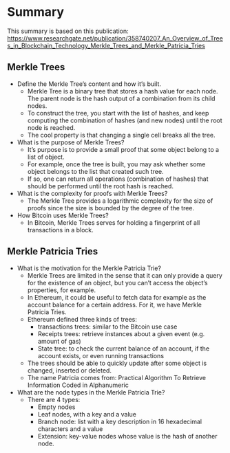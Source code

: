 # Summary

This summary is based on this publication: https://www.researchgate.net/publication/358740207_An_Overview_of_Trees_in_Blockchain_Technology_Merkle_Trees_and_Merkle_Patricia_Tries

## Merkle Trees
- Define the Merkle Tree’s content and how it’s built.
    - Merkle Tree is a binary tree that stores a hash value for each node. The parent node is the hash output of a combination from its child nodes.
    - To construct the tree, you start with the list of hashes, and keep computing the combination of hashes (and new nodes) until the root node is reached.
    - The cool property is that changing a single cell breaks all the tree.
- What is the purpose of Merkle Trees?
    - It’s purpose is to provide a small proof that some object belong to a list of object.
    - For example, once the tree is built, you may ask whether some object belongs to the list that created such tree.
    - If so, one can return all operations (combination of hashes) that should be performed until the root hash is reached.
- What is the complexity for proofs with Merkle Trees?
    - The Merkle Tree provides a logarithmic complexity for the size of proofs since the size is bounded by the degree of the tree.
- How Bitcoin uses Merkle Trees?
    - In Bitcoin, Merkle Trees serves for holding a fingerprint of all transactions in a block.

## Merkle Patricia Tries
- What is the motivation for the Merkle Patricia Trie?
    - Merkle Trees are limited in the sense that it can only provide a query for the existence of an object, but you can’t access the object’s properties, for example.
    - In Ethereum, it could be useful to fetch data for example as the account balance for a certain address. For it, we have Merkle Patricia Tries.
    - Ethereum defined three kinds of trees:
        - transactions trees: similar to the Bitcoin use case
        - Receipts trees: retrieve instances about a given event (e.g. amount of gas)
        - State tree: to check the current balance of an account, if the account exists, or even running transactions
    - The trees should be able to quickly update after some object is changed, inserted or deleted.
    - The name Patricia comes from: Practical Algorithm To Retrieve Information Coded in Alphanumeric
- What are the node types in the Merkle Patricia Trie?
    - There are 4 types:
        - Empty nodes
        - Leaf nodes, with a key and a value
        - Branch node: list with a key description in 16 hexadecimal characters and a value
        - Extension: key-value nodes whose value is the hash of another node.
